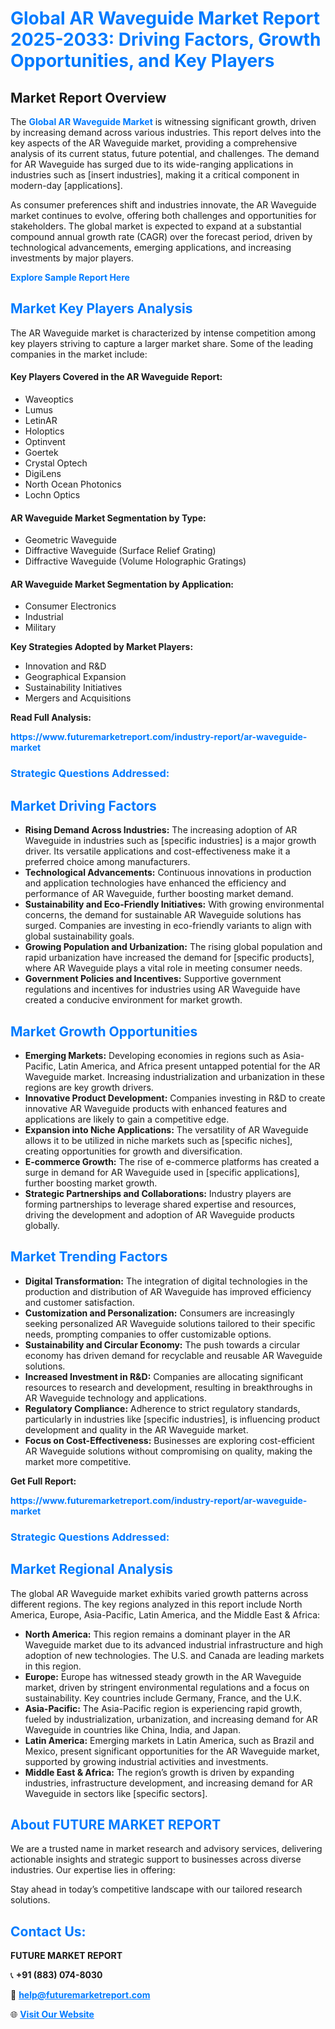 <h1 style="color: #007BFF;">Global AR Waveguide Market Report 2025-2033: Driving Factors, Growth Opportunities, and Key Players</h1>

<section id="overview">
<h2>Market Report Overview</h2>
<p>The <a href="https://www.futuremarketreport.com/industry-report/ar-waveguide-market" style="color: #007BFF; text-decoration: none;"><strong>Global AR Waveguide Market</strong></a> is witnessing significant growth, driven by increasing demand across various industries. This report delves into the key aspects of the AR Waveguide market, providing a comprehensive analysis of its current status, future potential, and challenges. The demand for AR Waveguide has surged due to its wide-ranging applications in industries such as [insert industries], making it a critical component in modern-day [applications].</p>
<p>As consumer preferences shift and industries innovate, the AR Waveguide market continues to evolve, offering both challenges and opportunities for stakeholders. The global market is expected to expand at a substantial compound annual growth rate (CAGR) over the forecast period, driven by technological advancements, emerging applications, and increasing investments by major players.</p>
</section>

<section id="overview">
<p><a href="https://www.futuremarketreport.com/request-sample/reportId=55335" style="color: #007BFF; text-decoration: none;"><strong>Explore Sample Report Here</strong></a></p>
</section>

<section id="key-players">
<h2 style="color: #007BFF;">Market Key Players Analysis</h2>
<p>The AR Waveguide market is characterized by intense competition among key players striving to capture a larger market share. Some of the leading companies in the market include:</p>
<h4>Key Players Covered in the AR Waveguide Report:</h4>
<ul><li>Waveoptics</li><li>Lumus</li><li>LetinAR</li><li>Holoptics</li><li>Optinvent</li><li>Goertek</li><li>Crystal Optech</li><li>DigiLens</li><li>North Ocean Photonics</li><li>Lochn Optics</li></ul>
<h4>AR Waveguide Market Segmentation by Type:</h4>
<ul><li>Geometric Waveguide</li><li>Diffractive Waveguide (Surface Relief Grating)</li><li>Diffractive Waveguide (Volume Holographic Gratings)</li></ul>

<h4>AR Waveguide Market Segmentation by Application:</h4>
<ul><li>Consumer Electronics</li><li>Industrial</li><li>Military</li></ul>
<p><strong>Key Strategies Adopted by Market Players:</strong></p>
<ul>
<li>Innovation and R&D</li>
<li>Geographical Expansion</li>
<li>Sustainability Initiatives</li>
<li>Mergers and Acquisitions</li>
</ul>
</section>

<section>
<p><strong>Read Full Analysis: </strong></p><a href="https://www.futuremarketreport.com/industry-report/ar-waveguide-market" style="color: #007BFF; text-decoration: none;"><strong>https://www.futuremarketreport.com/industry-report/ar-waveguide-market</strong></a>
<h3 style="color: #007BFF;">Strategic Questions Addressed:</h3>
</section>

<section id="driving-factors">
<h2 style="color: #007BFF;">Market Driving Factors</h2>
<ul>
<li><strong>Rising Demand Across Industries:</strong> The increasing adoption of AR Waveguide in industries such as [specific industries] is a major growth driver. Its versatile applications and cost-effectiveness make it a preferred choice among manufacturers.</li>
<li><strong>Technological Advancements:</strong> Continuous innovations in production and application technologies have enhanced the efficiency and performance of AR Waveguide, further boosting market demand.</li>
<li><strong>Sustainability and Eco-Friendly Initiatives:</strong> With growing environmental concerns, the demand for sustainable AR Waveguide solutions has surged. Companies are investing in eco-friendly variants to align with global sustainability goals.</li>
<li><strong>Growing Population and Urbanization:</strong> The rising global population and rapid urbanization have increased the demand for [specific products], where AR Waveguide plays a vital role in meeting consumer needs.</li>
<li><strong>Government Policies and Incentives:</strong> Supportive government regulations and incentives for industries using AR Waveguide have created a conducive environment for market growth.</li>
</ul>
</section>

<section id="growth-opportunities">
<h2 style="color: #007BFF;">Market Growth Opportunities</h2>
<ul>
<li><strong>Emerging Markets:</strong> Developing economies in regions such as Asia-Pacific, Latin America, and Africa present untapped potential for the AR Waveguide market. Increasing industrialization and urbanization in these regions are key growth drivers.</li>
<li><strong>Innovative Product Development:</strong> Companies investing in R&D to create innovative AR Waveguide products with enhanced features and applications are likely to gain a competitive edge.</li>
<li><strong>Expansion into Niche Applications:</strong> The versatility of AR Waveguide allows it to be utilized in niche markets such as [specific niches], creating opportunities for growth and diversification.</li>
<li><strong>E-commerce Growth:</strong> The rise of e-commerce platforms has created a surge in demand for AR Waveguide used in [specific applications], further boosting market growth.</li>
<li><strong>Strategic Partnerships and Collaborations:</strong> Industry players are forming partnerships to leverage shared expertise and resources, driving the development and adoption of AR Waveguide products globally.</li>
</ul>
</section>

<section id="trending-factors">
<h2 style="color: #007BFF;">Market Trending Factors</h2>
<ul>
<li><strong>Digital Transformation:</strong> The integration of digital technologies in the production and distribution of AR Waveguide has improved efficiency and customer satisfaction.</li>
<li><strong>Customization and Personalization:</strong> Consumers are increasingly seeking personalized AR Waveguide solutions tailored to their specific needs, prompting companies to offer customizable options.</li>
<li><strong>Sustainability and Circular Economy:</strong> The push towards a circular economy has driven demand for recyclable and reusable AR Waveguide solutions.</li>
<li><strong>Increased Investment in R&D:</strong> Companies are allocating significant resources to research and development, resulting in breakthroughs in AR Waveguide technology and applications.</li>
<li><strong>Regulatory Compliance:</strong> Adherence to strict regulatory standards, particularly in industries like [specific industries], is influencing product development and quality in the AR Waveguide market.</li>
<li><strong>Focus on Cost-Effectiveness:</strong> Businesses are exploring cost-efficient AR Waveguide solutions without compromising on quality, making the market more competitive.</li>
</ul>
</section>

<section>
<p><strong>Get Full Report: </strong></p><a href="https://www.futuremarketreport.com/industry-report/ar-waveguide-market" style="color: #007BFF; text-decoration: none;"><strong>https://www.futuremarketreport.com/industry-report/ar-waveguide-market</strong></a>
<h3 style="color: #007BFF;">Strategic Questions Addressed:</h3>
</section>


<section id="regional-analysis">
<h2 style="color: #007BFF;">Market Regional Analysis</h2>
<p>The global AR Waveguide market exhibits varied growth patterns across different regions. The key regions analyzed in this report include North America, Europe, Asia-Pacific, Latin America, and the Middle East & Africa:</p>
<ul>
<li><strong>North America:</strong> This region remains a dominant player in the AR Waveguide market due to its advanced industrial infrastructure and high adoption of new technologies. The U.S. and Canada are leading markets in this region.</li>
<li><strong>Europe:</strong> Europe has witnessed steady growth in the AR Waveguide market, driven by stringent environmental regulations and a focus on sustainability. Key countries include Germany, France, and the U.K.</li>
<li><strong>Asia-Pacific:</strong> The Asia-Pacific region is experiencing rapid growth, fueled by industrialization, urbanization, and increasing demand for AR Waveguide in countries like China, India, and Japan.</li>
<li><strong>Latin America:</strong> Emerging markets in Latin America, such as Brazil and Mexico, present significant opportunities for the AR Waveguide market, supported by growing industrial activities and investments.</li>
<li><strong>Middle East & Africa:</strong> The region’s growth is driven by expanding industries, infrastructure development, and increasing demand for AR Waveguide in sectors like [specific sectors].</li>
</ul>
</section>

<footer>
<h2 style="color: #007BFF;">About FUTURE MARKET REPORT</h2>
<p>We are a trusted name in market research and advisory services, delivering actionable insights and strategic support to businesses across diverse industries. Our expertise lies in offering:</p>

<p>Stay ahead in today’s competitive landscape with our tailored research solutions.</p>

<h2 style="color: #007BFF;">Contact Us:</h2>
<p><strong>FUTURE MARKET REPORT</strong></p>
<p>📞 <strong>+91 (883) 074-8030</strong></p>
<p>📧 <strong><a href="mailto:help@futuremarketreport.com" style="color: #007BFF;">help@futuremarketreport.com</a></strong></p>
<p>🌐 <strong><a href="https://www.futuremarketreport.com/" style="color: #007BFF;">Visit Our Website</a></strong></p>
</footer>